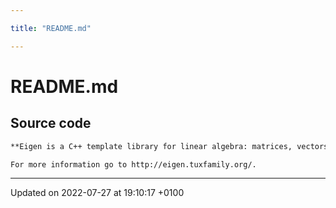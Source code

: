 ```yaml
---

title: "README.md"

---
```


# README.md






## Source code

```markdown
**Eigen is a C++ template library for linear algebra: matrices, vectors, numerical solvers, and related algorithms.**

For more information go to http://eigen.tuxfamily.org/.
```


-------------------------------

Updated on 2022-07-27 at 19:10:17 +0100
